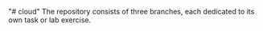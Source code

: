 "# cloud" 
The repository consists of three branches, each dedicated to its own task or lab exercise.
